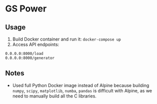 # GS Power

## Usage

1. Build Docker container and run it: `docker-compose up`
1. Access API endpoints:
```
0.0.0.0:8000/load
0.0.0.0:8000/generator
```

## Notes

- Used full Python Docker image instead of Alpine because building `numpy`, 
`scipy`, `matplotlib`, `numba`, `pandas` is difficult with Alpine, as we need
to manually build all the C libraries.
